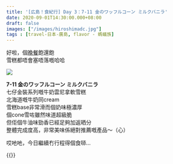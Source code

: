 ```yaml
---
title: '[広島！食紀行] Day 3：7-11 金のワッフルコーン ミルクバニラ'
date: 2020-09-01T14:30:00.000+08:00
draft: false
images: ["/images/hiroshimadc.jpg"]
tags : [travel-日本-廣島, flavor - 螞蟻族]
---
```


好啦，個[晚餐](https://hidie.net/hiroshima3c/)飽還飽  
雪糕都唔會塞唔落嘅哈哈   

![](/images/hiroshima3d.jpg)

**7-11 金のワッフルコーン ミルクバニラ**  
七仔金裝系列嘅牛奶雲尼拿軟雪糕  
北海道嘅牛奶同cream  
雪糕base非常滑而個奶味極濃厚  
個cone雪咗雖然味道超級脆  
但佢個牛油味勁香已經足夠加返晒分  
整體完成度高，非常美味係絕對推薦嘅產品～（心）  
  
  
哎吔吔，今日繼續冇行程得個食𠻹...  

{{<hiroshima>}}
